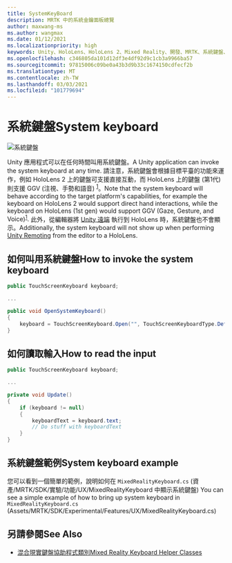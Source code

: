 ```yaml
---
title: SystemKeyBoard
description: MRTK 中的系統金鑰面板總覽
author: maxwang-ms
ms.author: wangmax
ms.date: 01/12/2021
ms.localizationpriority: high
keywords: Unity、HoloLens、HoloLens 2、Mixed Reality、開發、MRTK、系統鍵盤、
ms.openlocfilehash: c346805da101d12df3e4df92d9c1cb3a9966ba57
ms.sourcegitcommit: 97815006c09be0a43b3d9b33c1674150cdfecf2b
ms.translationtype: MT
ms.contentlocale: zh-TW
ms.lasthandoff: 03/03/2021
ms.locfileid: "101779694"
---
```

# <a name="system-keyboard"></a><span data-ttu-id="c1f10-104">系統鍵盤</span><span class="sxs-lookup"><span data-stu-id="c1f10-104">System keyboard</span></span>

![系統鍵盤](../Images/system-keyboard/MRTK_SystemKeyboard_Main.png)

<span data-ttu-id="c1f10-106">Unity 應用程式可以在任何時間叫用系統鍵盤。</span><span class="sxs-lookup"><span data-stu-id="c1f10-106">A Unity application can invoke the system keyboard at any time.</span></span> <span data-ttu-id="c1f10-107">請注意，系統鍵盤會根據目標平臺的功能來運作，例如 HoloLens 2 上的鍵盤可支援直接互動，而 HoloLens 上的鍵盤 (第1代) 則支援 GGV (注視、手勢和語音) <sup>[1](https://docs.microsoft.com/windows/mixed-reality/gaze)</sup>。</span><span class="sxs-lookup"><span data-stu-id="c1f10-107">Note that the system keyboard will behave according to the target platform's capabilities, for example the keyboard on HoloLens 2 would support direct hand interactions, while the keyboard on HoloLens (1st gen) would support GGV (Gaze, Gesture, and Voice)<sup>[1](https://docs.microsoft.com/windows/mixed-reality/gaze)</sup>.</span></span> <span data-ttu-id="c1f10-108">此外，從編輯器將 [Unity 遠端](../tools/HolographicRemoting.md) 執行到 HoloLens 時，系統鍵盤也不會顯示。</span><span class="sxs-lookup"><span data-stu-id="c1f10-108">Additionally, the system keyboard will not show up when performing [Unity Remoting](../tools/HolographicRemoting.md) from the editor to a HoloLens.</span></span>

## <a name="how-to-invoke-the-system-keyboard"></a><span data-ttu-id="c1f10-109">如何叫用系統鍵盤</span><span class="sxs-lookup"><span data-stu-id="c1f10-109">How to invoke the system keyboard</span></span>

```c#
public TouchScreenKeyboard keyboard;

...

public void OpenSystemKeyboard()
{
    keyboard = TouchScreenKeyboard.Open("", TouchScreenKeyboardType.Default, false, false, false, false);
}
```

## <a name="how-to-read-the-input"></a><span data-ttu-id="c1f10-110">如何讀取輸入</span><span class="sxs-lookup"><span data-stu-id="c1f10-110">How to read the input</span></span>

```c#
public TouchScreenKeyboard keyboard;

...

private void Update()
{
    if (keyboard != null)
    {
        keyboardText = keyboard.text;
        // Do stuff with keyboardText
    }
}
```

## <a name="system-keyboard-example"></a><span data-ttu-id="c1f10-111">系統鍵盤範例</span><span class="sxs-lookup"><span data-stu-id="c1f10-111">System keyboard example</span></span>

<span data-ttu-id="c1f10-112">您可以看到一個簡單的範例，說明如何在 `MixedRealityKeyboard.cs` (資產/MRTK/SDK/實驗/功能/UX/MixedRealityKeyboard 中顯示系統鍵盤) </span><span class="sxs-lookup"><span data-stu-id="c1f10-112">You can see a simple example of how to bring up system keyboard in `MixedRealityKeyboard.cs` (Assets/MRTK/SDK/Experimental/Features/UX/MixedRealityKeyboard.cs)</span></span>

## <a name="see-also"></a><span data-ttu-id="c1f10-113">另請參閱</span><span class="sxs-lookup"><span data-stu-id="c1f10-113">See Also</span></span>

- [<span data-ttu-id="c1f10-114">混合現實鍵盤協助程式類別</span><span class="sxs-lookup"><span data-stu-id="c1f10-114">Mixed Reality Keyboard Helper Classes</span></span>](../experimental/mixed-reality-keyboard/MixedRealityKeyboard.md)
